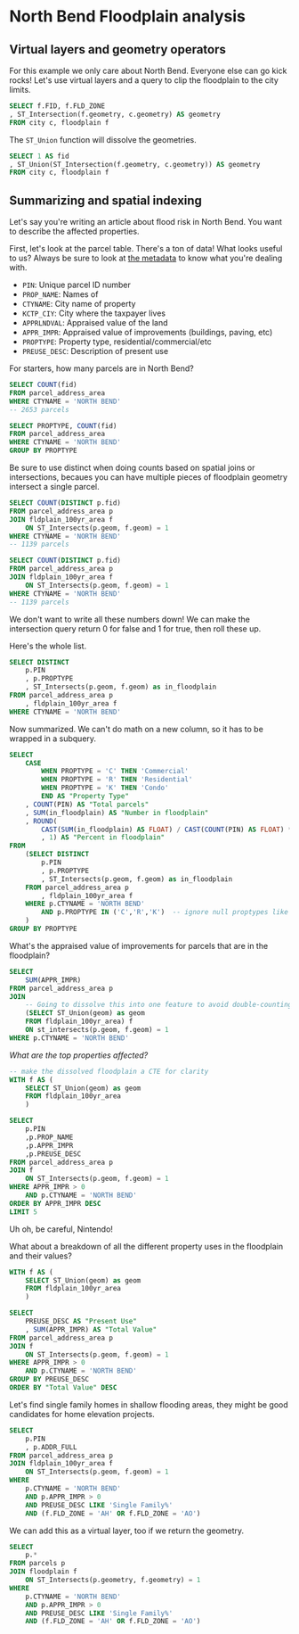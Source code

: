# North Bend Floodplain analysis


## Virtual layers and geometry operators
For this example we only care about North Bend. Everyone else can go kick rocks!
Let's use virtual layers and a query to clip the floodplain to the city limits.

```sql
SELECT f.FID, f.FLD_ZONE
, ST_Intersection(f.geometry, c.geometry) AS geometry
FROM city c, floodplain f
```

The `ST_Union` function will dissolve the geometries.
```sql
SELECT 1 AS fid
, ST_Union(ST_Intersection(f.geometry, c.geometry)) AS geometry
FROM city c, floodplain f
```

## Summarizing and spatial indexing

Let's say you're writing an article about flood risk in North Bend. You want to describe the affected properties.

First, let's look at the parcel table. There's a ton of data! What looks useful to us?
Always be sure to look at [the metadata](http://www5.kingcounty.gov/sdc/Metadata.aspx?Layer=parcel_address) to know what you're dealing with.

- `PIN`: Unique parcel ID number
- `PROP_NAME`: Names of 
- `CTYNAME`: City name of property
- `KCTP_CIY`: City where the taxpayer lives
- `APPRLNDVAL`: Appraised value of the land
- `APPR_IMPR`: Appraised value of improvements (buildings, paving, etc)
- `PROPTYPE`: Property type, residential/commercial/etc
- `PREUSE_DESC`: Description of present use

For starters, how many parcels are in North Bend?
```sql
SELECT COUNT(fid)
FROM parcel_address_area
WHERE CTYNAME = 'NORTH BEND'
-- 2653 parcels
```

```sql
SELECT PROPTYPE, COUNT(fid)
FROM parcel_address_area
WHERE CTYNAME = 'NORTH BEND'
GROUP BY PROPTYPE
```

Be sure to use distinct when doing counts based on spatial joins or intersections, becaues you can have multiple pieces of floodplain geometry intersect a single parcel.

```sql
SELECT COUNT(DISTINCT p.fid)
FROM parcel_address_area p
JOIN fldplain_100yr_area f
	ON ST_Intersects(p.geom, f.geom) = 1
WHERE CTYNAME = 'NORTH BEND'
-- 1139 parcels
```

```sql
SELECT COUNT(DISTINCT p.fid)
FROM parcel_address_area p
JOIN fldplain_100yr_area f
	ON ST_Intersects(p.geom, f.geom) = 1
WHERE CTYNAME = 'NORTH BEND'
-- 1139 parcels
```

We don't want to write all these numbers down! We can make the intersection query return 0 for false and 1 for true, then roll these up.

Here's the whole list.
```sql
SELECT DISTINCT
	p.PIN
	, p.PROPTYPE
	, ST_Intersects(p.geom, f.geom) as in_floodplain
FROM parcel_address_area p
	, fldplain_100yr_area f
WHERE CTYNAME = 'NORTH BEND'
```

Now summarized. We can't do math on a new column, so it has to be wrapped in a subquery.

```sql
SELECT
    CASE
        WHEN PROPTYPE = 'C' THEN 'Commercial'
        WHEN PROPTYPE = 'R' THEN 'Residential'
		WHEN PROPTYPE = 'K' THEN 'Condo'
        END AS "Property Type"
    , COUNT(PIN) AS "Total parcels"
    , SUM(in_floodplain) AS "Number in floodplain"
    , ROUND(
		CAST(SUM(in_floodplain) AS FLOAT) / CAST(COUNT(PIN) AS FLOAT) * 100
		, 1) AS "Percent in floodplain"
FROM
    (SELECT DISTINCT
        p.PIN
        , p.PROPTYPE
        , ST_Intersects(p.geom, f.geom) as in_floodplain
    FROM parcel_address_area p
        , fldplain_100yr_area f
    WHERE p.CTYNAME = 'NORTH BEND'
        AND p.PROPTYPE IN ('C','R','K')  -- ignore null proptypes like rivers
    )
GROUP BY PROPTYPE
```

What's the appraised value of improvements for parcels that are in the floodplain?

```sql
SELECT
    SUM(APPR_IMPR)
FROM parcel_address_area p
JOIN
    -- Going to dissolve this into one feature to avoid double-counting.
	(SELECT ST_Union(geom) as geom
	FROM fldplain_100yr_area) f
    ON st_intersects(p.geom, f.geom) = 1
WHERE p.CTYNAME = 'NORTH BEND'
```

*What are the top properties affected?*
```sql
-- make the dissolved floodplain a CTE for clarity
WITH f AS (
    SELECT ST_Union(geom) as geom
	FROM fldplain_100yr_area
    )

SELECT
	p.PIN
	,p.PROP_NAME
    ,p.APPR_IMPR
    ,p.PREUSE_DESC
FROM parcel_address_area p
JOIN f
    ON ST_Intersects(p.geom, f.geom) = 1
WHERE APPR_IMPR > 0
    AND p.CTYNAME = 'NORTH BEND'
ORDER BY APPR_IMPR DESC
LIMIT 5
```
Uh oh, be careful, Nintendo!


What about a breakdown of all the different property uses in the floodplain and their values?

```sql
WITH f AS (
    SELECT ST_Union(geom) as geom
	FROM fldplain_100yr_area
    )

SELECT
	PREUSE_DESC AS "Present Use"
	, SUM(APPR_IMPR) AS "Total Value"
FROM parcel_address_area p
JOIN f
    ON ST_Intersects(p.geom, f.geom) = 1
WHERE APPR_IMPR > 0
    AND p.CTYNAME = 'NORTH BEND'
GROUP BY PREUSE_DESC
ORDER BY "Total Value" DESC
```

Let's find single family homes in shallow flooding areas, they might be good candidates for home elevation projects.

```sql
SELECT
    p.PIN
    , p.ADDR_FULL
FROM parcel_address_area p
JOIN fldplain_100yr_area f
    ON ST_Intersects(p.geom, f.geom) = 1
WHERE 
    p.CTYNAME = 'NORTH BEND'
    AND p.APPR_IMPR > 0
    AND PREUSE_DESC LIKE 'Single Family%'
    AND (f.FLD_ZONE = 'AH' OR f.FLD_ZONE = 'AO')
```

We can add this as a virtual layer, too if we return the geometry.
```sql
SELECT
    p.*
FROM parcels p
JOIN floodplain f
    ON ST_Intersects(p.geometry, f.geometry) = 1
WHERE 
    p.CTYNAME = 'NORTH BEND'
    AND p.APPR_IMPR > 0
    AND PREUSE_DESC LIKE 'Single Family%'
    AND (f.FLD_ZONE = 'AH' OR f.FLD_ZONE = 'AO')
```